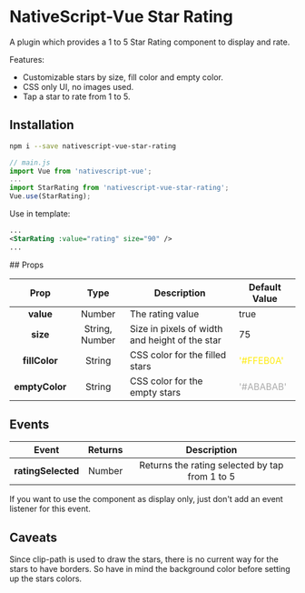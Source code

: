 # NativeScript-Vue Star Rating

A plugin which provides a 1 to 5 Star Rating component to display and rate.

Features:

* Customizable stars by size, fill color and empty color.
* CSS only UI, no images used.
* Tap a star to rate from 1 to 5.

## Installation

```bash
npm i --save nativescript-vue-star-rating
```

```js
// main.js
import Vue from 'nativescript-vue';
...
import StarRating from 'nativescript-vue-star-rating';
Vue.use(StarRating);
```

Use in template:

```xml
...
<StarRating :value="rating" size="90" />
...
```

## Props

| Prop             | Type            | Description                                        | Default Value  |
|:----------------:|:---------------:| -------------------------------------------------- | -------------- |
| **value**        | Number          | The rating value  | true                           |  1             |
| **size**         | String, Number  | Size in pixels of width and height of the star     | 75             |
| **fillColor**    | String          | CSS color for the filled stars                     | <span style="color:#FFEB0A">'#FFEB0A'</span>      |
| **emptyColor**   | String          | CSS color for the empty stars                      | <span style="color:#ABABAB">'#ABABAB'</span>      |

## Events

| Event              | Returns | Description                                    |
|:------------------:|:-------:|:----------------------------------------------:|
| **ratingSelected** | Number  | Returns the rating selected by tap from 1 to 5 |

If you want to use the component as display only, just don't add an event listener for this event.

## Caveats
Since clip-path is used to draw the stars, there is no current way for the stars to have borders. So have in mind the background color before setting up the stars colors.